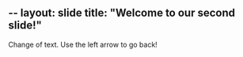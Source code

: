 --
layout: slide
title: "Welcome to our second slide!"
---
Change of text.
Use the left arrow to go back!
